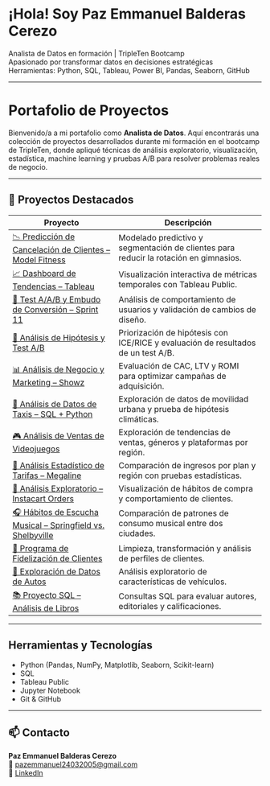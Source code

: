 # ¡Hola! Soy Paz Emmanuel Balderas Cerezo

Analista de Datos en formación | TripleTen Bootcamp  
Apasionado por transformar datos en decisiones estratégicas  
Herramientas: Python, SQL, Tableau, Power BI, Pandas, Seaborn, GitHub  

---

# Portafolio de Proyectos

Bienvenido/a a mi portafolio como **Analista de Datos**. Aquí encontrarás una colección de proyectos desarrollados durante mi formación en el bootcamp de TripleTen, donde apliqué técnicas de análisis exploratorio, visualización, estadística, machine learning y pruebas A/B para resolver problemas reales de negocio.

---

## 🧠 Proyectos Destacados

| Proyecto | Descripción |
|---------|-------------|
| [📉 Predicción de Cancelación de Clientes – Model Fitness](https://github.com/Pazukis/Prediccion-de-Cancelacion-de-Clientes-Model-Fitness) | Modelado predictivo y segmentación de clientes para reducir la rotación en gimnasios. |
| [📈 Dashboard de Tendencias – Tableau](https://github.com/Pazukis/Dashboard-de-Tendencias-Proyect) | Visualización interactiva de métricas temporales con Tableau Public. |
| [🧪 Test A/A/B y Embudo de Conversión – Sprint 11](https://github.com/Pazukis/An-lisis-de-Embudo-de-Conversi-n-y-Test-A-A-B-Proyecto-Sprint-11) | Análisis de comportamiento de usuarios y validación de cambios de diseño. |
| [🧠 Análisis de Hipótesis y Test A/B](https://github.com/Pazukis/An-lisis-de-Hip-tesis-y-Test-A-B-Proyecto-Final) | Priorización de hipótesis con ICE/RICE y evaluación de resultados de un test A/B. |
| [📊 Análisis de Negocio y Marketing – Showz](https://github.com/Pazukis/An-lisis-de-Negocio-y-Marketing-Showz) | Evaluación de CAC, LTV y ROMI para optimizar campañas de adquisición. |
| [🚕 Análisis de Datos de Taxis – SQL + Python](https://github.com/Pazukis/An-lisis-de-Datos-de-Taxis-en-Chicago-Proyecto-SQL-Python) | Exploración de datos de movilidad urbana y prueba de hipótesis climáticas. |
| [🎮 Análisis de Ventas de Videojuegos](https://github.com/Pazukis/An-lisis-de-Ventas-de-Videojuegos-Proyecto-Integrado) | Exploración de tendencias de ventas, géneros y plataformas por región. |
| [📶 Análisis Estadístico de Tarifas – Megaline](https://github.com/Pazukis/An-lisis-Estad-stico-de-Tarifas-Megaline) | Comparación de ingresos por plan y región con pruebas estadísticas. |
| [🛒 Análisis Exploratorio – Instacart Orders](https://github.com/Pazukis/An-lisis-Exploratorio-de-Datos-Instacart-Orders) | Visualización de hábitos de compra y comportamiento de clientes. |
| [🎧 Hábitos de Escucha Musical – Springfield vs. Shelbyville](https://github.com/Pazukis/An-lisis-de-H-bitos-de-Escucha-de-M-sica-Springfield-vs.-Shelbyville) | Comparación de patrones de consumo musical entre dos ciudades. |
| [🤝 Programa de Fidelización de Clientes](https://github.com/Pazukis/Programa-de-Fidelizaci-n-de-Clientes.) | Limpieza, transformación y análisis de perfiles de clientes. |
| [🚗 Exploración de Datos de Autos](https://github.com/Pazukis/exploracion-datos-autos) | Análisis exploratorio de características de vehículos. |
| [📚 Proyecto SQL – Análisis de Libros](https://github.com/Pazukis/Proyecto-final-spt-14) | Consultas SQL para evaluar autores, editoriales y calificaciones. |

---

## Herramientas y Tecnologías

- Python (Pandas, NumPy, Matplotlib, Seaborn, Scikit-learn)
- SQL
- Tableau Public
- Jupyter Notebook
- Git & GitHub

---

## 📫 Contacto

**Paz Emmanuel Balderas Cerezo**  
📧 pazemmanuel24032005@gmail.com  
🔗 [LinkedIn](https://www.linkedin.com/in/paz-emmanuel-balderas-cerezo-dataanalyst)

